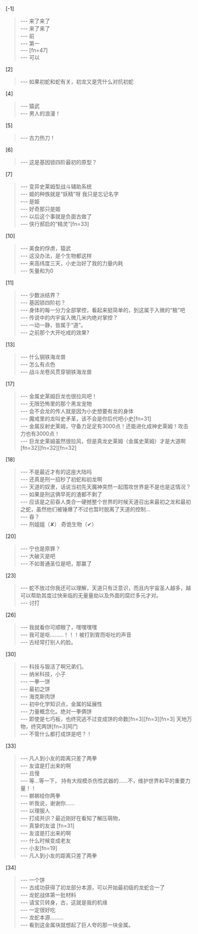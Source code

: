 
[-1] 
>--- 来了来了<br>
>--- 来了来了<br>
>--- 前<br>
>--- 第一<br>
>--- [fn=47]<br>
>--- 可以<br>

[2] 
>--- 如果初蛇和蛇有关，初龙又是凭什么对抗初蛇<br>

[4] 
>--- 猿武<br>
>--- 男人的浪漫！<br>

[5] 
>--- 古力热刀！<br>

[6] 
>--- 这是基因锁四阶最初的原型？<br>

[7] 
>--- 变异史莱姆型战斗辅助系统<br>
>--- 姬的种族就是“妖精”呀  我只是忘记名字<br>
>--- 是姫<br>
>--- 好奇那只是姬<br>
>--- 以后这个事就是负面古做了<br>
>--- 侠行郝启的“精灵”[fn=33]<br>

[10] 
>--- 美食的俘虏，猿武<br>
>--- 这没办法，是个生物都这样<br>
>--- 来高纬度三天，小史治好了我的力量内耗<br>
>--- 矢量和为0<br>

[11] 
>--- 少数派结界？<br>
>--- 基因锁四阶初？<br>
>--- 身体的每一分力全部掌控，看起来挺简单的，到这属于入微的“极”吧<br>
>--- 传说中的内宇宙入微几米内绝对掌控？<br>
>--- 一动一静，皆属于“道”。<br>
>--- 之前那个大开吃戒的效果?<br>

[13] 
>--- 什么钢铁海龙兽<br>
>--- 怎么有点色<br>
>--- 战斗龙卷风贯穿钢铁海龙兽<br>

[17] 
>--- 金属史莱姆巨龙也很拉风吧！<br>
>--- 无限恐怖里的那个黑龙宠物<br>
>--- 会不会龙的传人就是因为小史想要有龙的身体<br>
>--- 魔戒里的龙叫史矛革，该不会是你后代吧小史[fn=31]<br>
>--- 金属反射史莱姆，守备力足足有3000点！还能进化成神史莱姆！攻击力也有3000点！<br>
>--- 巨龙史莱姆虽然很拉风，但是真龙史莱姆（金属史莱姆）才是大道啊[fn=32][fn=32][fn=32]<br>

[18] 
>--- 不是最近才有的这座大陆吗<br>
>--- 还真是刑一招秒了初蛇和初龙啊<br>
>--- 天道的奴隶，话说当初先天魔神突然一起围攻世界是不是也是这情况？<br>
>--- 如果是刑这俩早死的渣都不剩了<br>
>--- 应该是之前昋人类合一硬撼整个世界的时候天道召出来最初之龙和最初之蛇，虽然他们被锤爆了不过也暂时脱离了天道的控制…<br>
>--- 昋？<br>
>--- 刑姐姐（✘）
奇诡生物（✔）<br>

[20] 
>--- 宁也是原罪？<br>
>--- 大破灭是吧<br>
>--- 不如普通圣位是吧，那赢了<br>

[23] 
>--- 蛇不放过你我还可以理解，天道只有泛意识，而且内宇宙圣人越多，越可以帮助其度过快来临的无量量劫以及外面的腐烂多元才对。<br>
>--- 讨打<br>

[26] 
>--- 我就看你可顺眼了，嘿嘿嘿嘿<br>
>--- 我可是呕………！！！被打到胃而呕吐的声音<br>
>--- 古经常打别人的脸。<br>

[30] 
>--- 科技与狠活了啊兄弟们。<br>
>--- 纳米科技，小子<br>
>--- 一拳一饼<br>
>--- 最初之饼<br>
>--- 海克斯肉饼<br>
>--- 初中化学知识点，金属的延展性<br>
>--- 力量概念化。绝对一拳俩饼<br>
>--- 即使是七巧板，也终究逃不过变成饼的命数[fn=3][fn=3][fn=3]  天地万物，终究两饼[fn=3]阿门<br>
>--- 不管什么都打成饼是吧？！<br>

[33] 
>--- 凡人到小友的距离只差了两拳<br>
>--- 友谊是打出来的啊<br>
>--- 且慢<br>
>--- 等…等一下， 持有大规模杀伤性武器的……不，维护世界和平的重要力量！！<br>
>--- 梆梆给你两拳<br>
>--- 听我说，谢谢你……<br>
>--- 以理服人<br>
>--- 打成共识？最近刚好在看知了解压萌物，<br>
>--- 真挚的友谊 [fn=31]<br>
>--- 友谊是打出来的啊<br>
>--- 什么时候变成老友<br>
>--- 小友[fn=19]<br>
>--- 凡人到小友的距离只差了两拳<br>

[34] 
>--- 一个饼<br>
>--- 古成功获得了初龙部分本源，可以开始最初级的龙蛇合一了<br>
>--- 龙蛇战体第一批材料<br>
>--- 请宝贝转身，古，这就是我的机缘<br>
>--- 一定很好吃<br>
>--- 龙蛇本源………<br>
>--- 看到这金属块就想起了巨人夸的那一块金属。<br>
